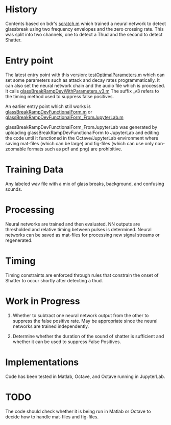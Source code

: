 # History
Contents based on bdr's [scratch.m](scratch.m) which trained a
neural network to detect glassbreak using two frequency
envelopes and the zero crossing rate. This was split into two channels, one to detect a Thud and the second to detect Shatter.

# Entry point
The latest entry point with this version:
[testOptimalParameters.m](testOptimalParameters.m) which can set some parameters such as attack
and decay rates programmatically. It can also set the neural network chain and the audio file which
is processed. It calls [glassBreakRampDevWithParameters_v3.m](glassBreakRampDevWithParameters_v3.m)
The suffix _v3 refers to the timing method used to suppress false positives.

An earlier entry point which still works is [glassBreakRampDevFunctionalForm.m](glassBreakRampDevFunctionalForm.m)
or [glassBreakRampDevFunctionalForm_FromJupyterLab.m](glassBreakRampDevFunctionalForm_FromJupyterLab.m)

glassBreakRampDevFunctionalForm_FromJupyterLab was generated by uploading glassBreakRampDevFunctionalForm to JupyterLab and editing the code
until it functioned in the Octave/JupyterLab environment where saving mat-files (which can be large) and
fig-files (which can use only non-zoomable formats such as pdf and png) are prohibitive. 

# Training Data
Any labeled wav file with a mix of glass breaks, background, and confusing sounds.

# Processing
Neural networks are trained and then evaluated. NN outputs are thresholded and relative timing between pulses is determined.
Neural networks can be saved as mat-files for processing new signal streams or regenerated.

# Timing
Timing constraints are enforced through rules that constrain the onset of Shatter to occur shortly after detecting a thud.

# Work in Progress
1) Whether to subtract one neural network output from the other to suppress the false positive rate. May be appropriate since the neural networks are trained independently.

2) Determine whether the duration of the sound of shatter is sufficient and whether it can be used to suppress False Positives. 

# Implementations
Code has been tested in Matlab, Octave, and Octave running in JupyterLab.

# TODO
The code should check whether it is being run in Matlab or Octave to decide how to handle mat-files and fig-files.
 
